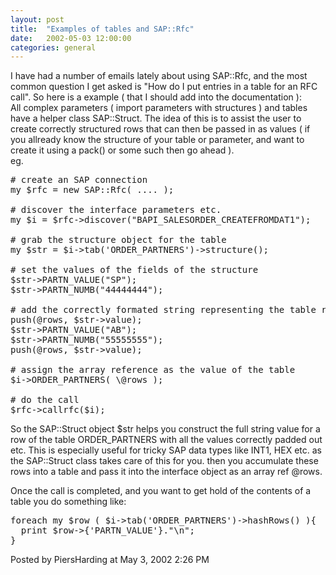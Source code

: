 ```yaml
---
layout: post
title:  "Examples of tables and SAP::Rfc"
date:   2002-05-03 12:00:00
categories: general
---
```



I have had a number of emails lately about using SAP::Rfc, and the most common question I get asked is "How do I put entries in a table for an RFC call".  So here is a example ( that I should add into the documentation ):
<br/>
All complex parameters ( import parameters with structures ) and tables have
a helper class SAP::Struct.  The idea of this is to assist the user to create correctly structured rows that can then be passed in as values ( if you allready know the structure of your table or parameter, and want to create it using a pack() or some such then go ahead ).
<br/>
eg.
<pre>
# create an SAP connection
my $rfc = new SAP::Rfc( .... );

# discover the interface parameters etc.
my $i = $rfc->discover("BAPI_SALESORDER_CREATEFROMDAT1");

# grab the structure object for the table
my $str = $i->tab('ORDER_PARTNERS')->structure();

# set the values of the fields of the structure
$str->PARTN_VALUE("SP");
$str->PARTN_NUMB("44444444");

# add the correctly formated string representing the table row to an array
push(@rows, $str->value);
$str->PARTN_VALUE("AB");
$str->PARTN_NUMB("55555555");
push(@rows, $str->value);

# assign the array reference as the value of the table
$i->ORDER_PARTNERS( \@rows );

# do the call
$rfc->callrfc($i);
</pre>
So the SAP::Struct object $str helps you construct the full string value
for a row of the table ORDER_PARTNERS with all the values correctly
padded out etc.  This is especially useful for tricky SAP data types like 
 INT1, HEX etc. as the SAP::Struct class takes care of this for you.
then you accumulate these rows into a table and pass it into the
interface object as an array ref \@rows.

Once the call is completed, and you want to get hold of the contents of a
table you do something like:

<pre>
foreach my $row ( $i->tab('ORDER_PARTNERS')->hashRows() ){
  print $row->{'PARTN_VALUE'}."\n";
}
</pre>

<div id="a000022more"><div id="more">

</div></div>

<p class="posted">Posted by PiersHarding at May  3, 2002  2:26 PM</p>





